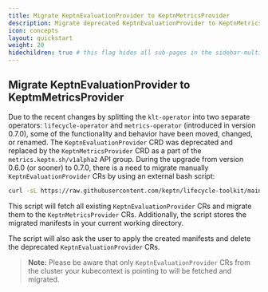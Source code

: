 ```yaml
---
title: Migrate KeptnEvaluationProvider to KeptnMetricsProvider
description: Migrate deprecated KeptnEvaluationProvider to KeptnMetricsProvider.
icon: concepts
layout: quickstart
weight: 20
hidechildren: true # this flag hides all sub-pages in the sidebar-multicard.html
---
```


## Migrate KeptnEvaluationProvider to KeptmMetricsProvider

Due to the recent changes by splitting the `klt-operator` into two separate operators: `lifecycle-operator` and
`metrics-operator` (introduced in version 0.7.0), some of the functionality and behavior have been moved,
changed, or renamed. The `KeptnEvaluationProvider` CRD was deprecated and replaced by the `KeptnMetricsProvider`
CRD as a part of the `metrics.keptn.sh/v1alpha2` API group. During the upgrade from version 0.6.0 (or sooner)
to 0.7.0, there is a need to migrate manually `KeptnEvaluationProvider` CRs by using an external bash script:

```sh
curl -sL https://raw.githubusercontent.com/keptn/lifecycle-toolkit/main/.github/scripts/keptnevaluationprovider_migrator.sh | bash
```

This script will fetch all existing `KeptnEvaluationProvider` CRs and migrate them to the `KeptnMetricsProvider` CRs.
Additionally, the script stores the migrated manifests in your current working directory.

The script will also ask the user to apply the created manifests and delete the deprecated
`KeptnEvaluationProvider` CRs.

> **Note:** Please be aware that only `KeptnEvaluationProvider` CRs from the cluster your kubecontext is pointing
to will be fetched and migrated.
